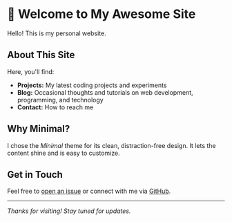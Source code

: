 # 👋 Welcome to My Awesome Site

Hello! This is my personal website.
## About This Site

Here, you'll find:
- **Projects:** My latest coding projects and experiments
- **Blog:** Occasional thoughts and tutorials on web development, programming, and technology
- **Contact:** How to reach me

## Why Minimal?

I chose the *Minimal* theme for its clean, distraction-free design. It lets the content shine and is easy to customize.

## Get in Touch

Feel free to [open an issue](https://github.com/YOUR-USERNAME/YOUR-REPO/issues) or connect with me via [GitHub](https://github.com/Alltairas).

---

*Thanks for visiting! Stay tuned for updates.*
